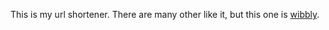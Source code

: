 This is my url shortener. There are many other like it, but this one is [wibbly](http://wibbly.website).